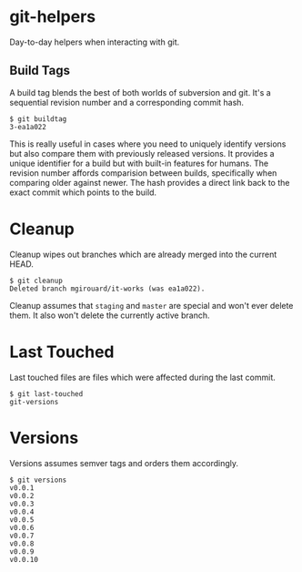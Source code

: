 # git-helpers

Day-to-day helpers when interacting with git.

## Build Tags

A build tag blends the best of both worlds of subversion and git. It's a
sequential revision number and a corresponding commit hash.

    $ git buildtag
    3-ea1a022

This is really useful in cases where you need to uniquely identify versions but
also compare them with previously released versions. It provides a unique
identifier for a build but with built-in features for humans. The revision
number affords comparision between builds, specifically when comparing older
against newer. The hash provides a direct link back to the exact commit which
points to the build.

# Cleanup

Cleanup wipes out branches which are already merged into the current HEAD.

    $ git cleanup
    Deleted branch mgirouard/it-works (was ea1a022).

Cleanup assumes that `staging` and `master` are special and won't ever delete
them. It also won't delete the currently active branch.

# Last Touched

Last touched files are files which were affected during the last commit.

    $ git last-touched
    git-versions

# Versions

Versions assumes semver tags and orders them accordingly.

    $ git versions
    v0.0.1
    v0.0.2
    v0.0.3
    v0.0.4
    v0.0.5
    v0.0.6
    v0.0.7
    v0.0.8
    v0.0.9
    v0.0.10


